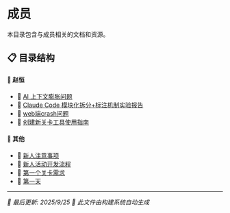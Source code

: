 # 成员

本目录包含与成员相关的文档和资源。

## 📋 目录结构


#### 📁 赵恒

  - 📝 [AI 上下文膨胀问题](%E8%B5%B5%E6%81%92/AI%20%E4%B8%8A%E4%B8%8B%E6%96%87%E8%86%A8%E8%83%80%E9%97%AE%E9%A2%98)
  - 📝 [Claude Code 模块化拆分+标注机制实验报告](%E8%B5%B5%E6%81%92/Claude%20Code%20%E6%A8%A1%E5%9D%97%E5%8C%96%E6%8B%86%E5%88%86%2B%E6%A0%87%E6%B3%A8%E6%9C%BA%E5%88%B6%E5%AE%9E%E9%AA%8C%E6%8A%A5%E5%91%8A)
  - 📝 [web端crash问题](%E8%B5%B5%E6%81%92/web%E7%AB%AFcrash%E9%97%AE%E9%A2%98)
  - 📝 [创建新关卡工具使用指南](%E8%B5%B5%E6%81%92/%E5%88%9B%E5%BB%BA%E6%96%B0%E5%85%B3%E5%8D%A1%E5%B7%A5%E5%85%B7%E4%BD%BF%E7%94%A8%E6%8C%87%E5%8D%97)


#### 📝 其他

- 📝 [新人注意事项](%E6%96%B0%E4%BA%BA%E6%B3%A8%E6%84%8F%E4%BA%8B%E9%A1%B9)
- 📝 [新人活动开发流程](%E6%96%B0%E4%BA%BA%E6%B4%BB%E5%8A%A8%E5%BC%80%E5%8F%91%E6%B5%81%E7%A8%8B)
- 📝 [第一个关卡需求](%E7%AC%AC%E4%B8%80%E4%B8%AA%E5%85%B3%E5%8D%A1%E9%9C%80%E6%B1%82)
- 📝 [第一天](%E7%AC%AC%E4%B8%80%E5%A4%A9)


---

*📅 最后更新: 2025/9/25*
*🤖 此文件由构建系统自动生成*
